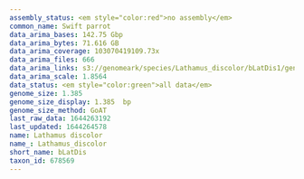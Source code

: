 ```yaml
---
assembly_status: <em style="color:red">no assembly</em>
common_name: Swift parrot
data_arima_bases: 142.75 Gbp
data_arima_bytes: 71.616 GB
data_arima_coverage: 103070419109.73x
data_arima_files: 666
data_arima_links: s3://genomeark/species/Lathamus_discolor/bLatDis1/genomic_data/arima/<br>
data_arima_scale: 1.8564
data_status: <em style="color:green">all data</em>
genome_size: 1.385
genome_size_display: 1.385  bp
genome_size_method: GoAT
last_raw_data: 1644263192
last_updated: 1644264578
name: Lathamus discolor
name_: Lathamus_discolor
short_name: bLatDis
taxon_id: 678569
---
```

